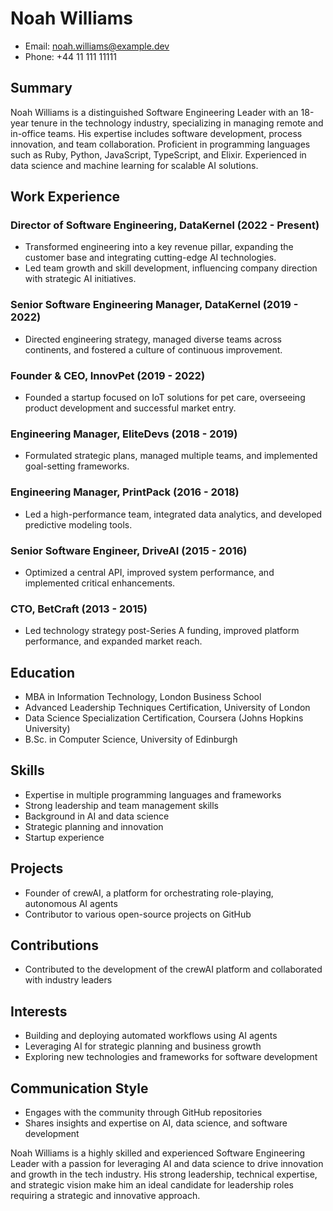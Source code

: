 # Noah Williams
- Email: noah.williams@example.dev
- Phone: +44 11 111 11111

## Summary
Noah Williams is a distinguished Software Engineering Leader with an 18-year tenure in the technology industry, specializing in managing remote and in-office teams. His expertise includes software development, process innovation, and team collaboration. Proficient in programming languages such as Ruby, Python, JavaScript, TypeScript, and Elixir. Experienced in data science and machine learning for scalable AI solutions.

## Work Experience
### Director of Software Engineering, DataKernel (2022 - Present)
- Transformed engineering into a key revenue pillar, expanding the customer base and integrating cutting-edge AI technologies.
- Led team growth and skill development, influencing company direction with strategic AI initiatives.

### Senior Software Engineering Manager, DataKernel (2019 - 2022)
- Directed engineering strategy, managed diverse teams across continents, and fostered a culture of continuous improvement.

### Founder & CEO, InnovPet (2019 - 2022)
- Founded a startup focused on IoT solutions for pet care, overseeing product development and successful market entry.

### Engineering Manager, EliteDevs (2018 - 2019)
- Formulated strategic plans, managed multiple teams, and implemented goal-setting frameworks.

### Engineering Manager, PrintPack (2016 - 2018)
- Led a high-performance team, integrated data analytics, and developed predictive modeling tools.

### Senior Software Engineer, DriveAI (2015 - 2016)
- Optimized a central API, improved system performance, and implemented critical enhancements.

### CTO, BetCraft (2013 - 2015)
- Led technology strategy post-Series A funding, improved platform performance, and expanded market reach.

## Education
- MBA in Information Technology, London Business School
- Advanced Leadership Techniques Certification, University of London
- Data Science Specialization Certification, Coursera (Johns Hopkins University)
- B.Sc. in Computer Science, University of Edinburgh

## Skills
- Expertise in multiple programming languages and frameworks
- Strong leadership and team management skills
- Background in AI and data science
- Strategic planning and innovation
- Startup experience

## Projects
- Founder of crewAI, a platform for orchestrating role-playing, autonomous AI agents
- Contributor to various open-source projects on GitHub

## Contributions
- Contributed to the development of the crewAI platform and collaborated with industry leaders

## Interests
- Building and deploying automated workflows using AI agents
- Leveraging AI for strategic planning and business growth
- Exploring new technologies and frameworks for software development

## Communication Style
- Engages with the community through GitHub repositories
- Shares insights and expertise on AI, data science, and software development

Noah Williams is a highly skilled and experienced Software Engineering Leader with a passion for leveraging AI and data science to drive innovation and growth in the tech industry. His strong leadership, technical expertise, and strategic vision make him an ideal candidate for leadership roles requiring a strategic and innovative approach.